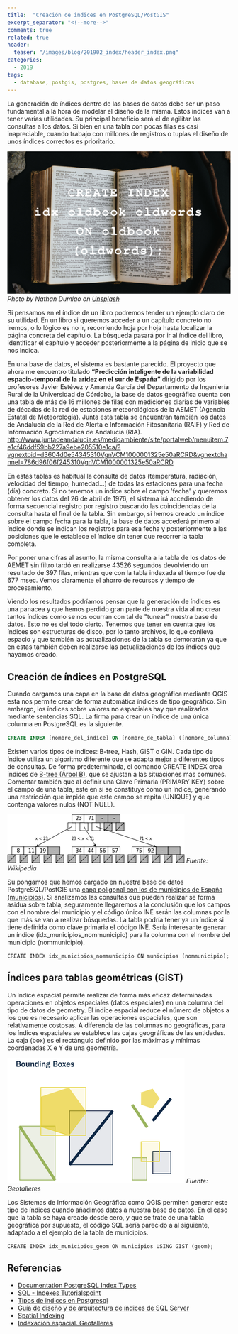 ```yaml
---
title:  "Creación de indices en PostgreSQL/PostGIS"
excerpt_separator: "<!--more-->"
comments: true
related: true
header:
  teaser: "/images/blog/201902_index/header_index.png" 
categories: 
  - 2019
tags:
  - database, postgis, postgres, bases de datos geográficas
---
```


La generación de índices dentro de las bases de datos debe ser un paso fundamental a la hora de modelar el diseño de la misma. Estos índices van a tener varias utilidades. Su principal beneficio será el de agilitar las consultas a los datos. Si bien en una tabla con pocas filas es casi inapreciable, cuando trabajo con millones de registros o tuplas el diseño de unos índices correctos es prioritario.
<!--more-->
![Index](/images/blog/201902_index/header_index.png)
*Photo by Nathan Dumlao on [Unsplash](https://unsplash.com/photos/aa0eHA73iLo)*

Si pensamos en el índice de un libro podremos tender un ejemplo claro de su utilidad. En un libro si queremos acceder a un capítulo concreto no iremos, o lo lógico es no ir, recorriendo hoja por hoja hasta localizar la página concreta del capítulo. La búsqueda pasará por ir al índice del libro, identificar el capítulo y acceder posteriormente a la página de inicio que se nos indica.

En una base de datos, el sistema es bastante parecido. El proyecto que ahora me encuentro titulado **“Predicción inteligente de la variabilidad espacio-temporal de la aridez en el sur de España”** dirigido por los profesores Javier Estévez y Amanda García del Departamento de Ingeniería Rural de la Universidad de Córdoba, la base de datos geográfica cuenta con una tabla de más de 16 millones de filas con mediciones diarias de variables  de décadas de la red de estaciones meteorológicas de la AEMET (Agencia Estatal de Meteorología). Junta esta tabla se encuentran también los datos de Andalucía de la Red de Alerta e Información Fitosanitaria (RAIF) y  Red de Información Agroclimática de Andalucía (RIA).
http://www.juntadeandalucia.es/medioambiente/site/portalweb/menuitem.7e1cf46ddf59bb227a9ebe205510e1ca/?vgnextoid=d3604d0e54345310VgnVCM1000001325e50aRCRD&vgnextchannel=786d96f06f245310VgnVCM1000001325e50aRCRD

En estas tablas es habitual la consulta de datos (temperatura, radiación, velocidad del tiempo, humedad…) de todas las estaciones para una fecha (día) concreto. Si no tenemos un índice sobre el campo 'fecha' y queremos obtener los datos del 26 de abril de 1976, el sistema irá accediendo de forma secuencial registro por registro buscando las coincidencias de la consulta hasta el final de la tabla. Sin embargo, si hemos creado un índice sobre el campo fecha para la tabla, la base de datos accederá primero al índice donde se indican los registros para esa fecha y posteriormente a las posiciones que le establece el índice sin tener que recorrer la tabla completa.

Por poner una cifras al asunto, la misma consulta a la tabla de los datos de AEMET sin filtro tardó en realizarse 43526 segundos devolviendo un resultado de 397 filas, mientras que con la tabla indexada el tiempo fue de 677 msec. Vemos claramente el ahorro de recursos y tiempo de procesamiento.

Viendo los resultados podríamos pensar que la generación de índices es una panacea y que hemos perdido gran parte de nuestra vida al no crear tantos índices como se nos ocurran con tal de "tunear" nuestra base de datos. Esto no es del todo cierto. Tenemos que tener en cuenta que los índices son  estructuras de disco, por lo tanto archivos, lo que conlleva espacio y que también las actualizaciones de la tabla se demorarán ya que  en estas también deben realizarse las actualizaciones de los índices que hayamos creado.

## Creación de índices en PostgreSQL

Cuando cargamos una capa en la base de datos geográfica mediante QGIS esta nos permite crear de forma automática índices de tipo geográfico. Sin embargo, los índices sobre valores no espaciales hay que realizarlos mediante sentencias SQL. La firma para crear un índice de una única columna en PostgreSQL es la siguiente.

```SQL
CREATE INDEX [nombre_del_indice] ON [nombre_de_tabla] ([nombre_columna]);
```

Existen varios tipos de índices: B-tree, Hash, GiST o GIN. Cada tipo de índice utiliza un algoritmo diferente que se adapta mejor a diferentes tipos de consultas. De forma predeterminada, el comando CREATE INDEX crea índices de [B-tree (Árbol B)](https://es.wikipedia.org/wiki/%C3%81rbol-B), que se ajustan a las situaciones más comunes. Comentar también que al definir una Clave Primaria (PRIMARY KEY) sobre el campo de una tabla, este en sí se constituye como un índice, generando una restricción  que impide que este campo se repita (UNIQUE) y que contenga valores nulos (NOT NULL).

![B-tree](/images/blog/201902_index/B-tree_example.png)
*Fuente: Wikipedia*

Su pongamos que hemos cargado en nuestra base de datos PostgreSQL/PostGIS una [capa poligonal con los de municipios de España (municipios)](http://centrodedescargas.cnig.es/CentroDescargas/catalogo.do?Serie=CAANE). Si analizamos las consultas que pueden realizar se forma asidua sobre tabla, seguramente llegaremos a la conclusión que los campos con el nombre del municipio y el código único INE serán las columnas por la que más se van a realizar búsquedas. La tabla podría tener ya un índice si tiene definida como clave primaria el código INE. Sería interesante generar un índice (idx_municipios_nommunicipio) para la columna con el nombre del municipio (nommunicipio).

```
CREATE INDEX idx_municipios_nommunicipio ON municipios (nommunicipio);
```

## Índices para tablas geométricas (GiST)

Un índice espacial permite realizar de forma más eficaz determinadas operaciones en objetos espaciales (datos espaciales) en una columna del tipo de datos de geometry. El índice espacial reduce el número de objetos a los que es necesario aplicar las operaciones espaciales, que son relativamente costosas. A diferencia de las columnas no geográficas, para los índices espaciales se establece las cajas geográficas de las entidades. La caja (box) es el rectángulo definido por las máximas y mínimas coordenadas X e Y de una geometría.

![Bounding box](/images/blog/201902_index/boundingbox.png)
*Fuente: Geotalleres*

Los Sistemas de Información Geográfica como QGIS permiten generar este tipo de índices cuando añadimos datos a nuestra base de datos. En el caso que la tabla se haya creado desde cero, y que se trate de una tabla geográfica por supuesto, el código SQL sería parecido a al siguiente, adaptado a el ejemplo de la tabla de municipios.

```
CREATE INDEX idx_municipios_geom ON municipios USING GIST (geom);
```

## Referencias

- [Documentation PostgreSQL Index Types](https://www.postgresql.org/docs/9.4/indexes-types.html)
- [SQL - Indexes Tutorialspoint](https://www.tutorialspoint.com/sql/sql-indexes.htm)
- [Tipos de indices en Postgresql](http://www.diegocalvo.es/tipos-de-indices-en-postgresql/)
- [Guía de diseño y de arquitectura de índices de SQL Server](https://docs.microsoft.com/es-es/sql/relational-databases/sql-server-index-design-guide?view=sql-server-2017)
- [Spatial Indexing](http://postgis.net/workshops/postgis-intro/indexing.html)
- [Indexación espacial. Geotalleres](https://geotalleres.readthedocs.io/es/latest/postgis-indexacion-espacial/indexacion_espacial.html)